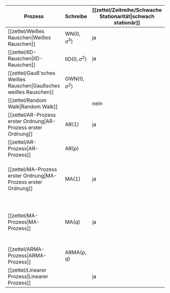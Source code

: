 | Prozess | Schreibe | [[zettel/Zeitreihe/Schwache Stationarität\|schwach stationär]] | [[zettel/Kovarianzfunktion\|Kovarianzfunktion]] $\gamma(t, s)$ | [[zettel/ACVF\|ACVF]] $\gamma(h)$ | [[zettel/ACF\|ACF]] $\rho(h)$ | [[zettel/PACF\|PACF]] $\tau(h)$ |
|---|---|---|---|---|---|---|
| [[zettel/Weißes Rauschen\|Weißes Rauschen]] | $\text{WN}(0, \sigma^3)$ | ja  |||||
| [[zettel/IID-Rauschen\|IID-Rauschen]] | $\text{IID}(0, \sigma^2)$ | ja || $\sigma^2 \cdot \mathbb{1}(h = 0)$ | $\mathbb{1}(h = 0)$ ||
| [[zettel/Gauß'sches Weißes Rauschen\|Gaußsches weißes Rauschen]] | $\text{GWN}(0, \sigma^2)$ ||||||
| [[zettel/Random Walk\|Random Walk]] || nein | $t \cdot \sigma^2$ |/|/|/
| [[zettel/AR-Prozess erster Ordnung\|AR-Prozess erster Ordnung]] | $\text{AR}(1)$ | ja | siehe ACVF | $\frac{\sigma^2}{1 - \phi^2} \cdot \phi^{\lvert h \rvert}$ | $\phi^{\lvert h \rvert}$ | $\begin{cases} \alpha = \rho(1) & h = 1 \\ 0 & h \gt 1 \end{cases}$ |
| [[zettel/AR-Prozess\|AR-Prozess]] | $\text{AR}(p)$ |
| [[zettel/MA-Prozess erster Ordnung\|MA-Prozess erster Ordnung]] | $\text{MA}(1)$ | ja | siehe ACVF | $\begin{cases} \sigma^2 \cdot (1 + \vartheta^2) & h = 0 \\ \sigma^2 \cdot \vartheta & h \in \{ -1, 1 \} \\ 0 & \text{sonst} \end{cases}$
| [[zettel/MA-Prozess\|MA-Prozess]] | $\text{MA}(q)$ | ja | siehe ACVF | $\begin{cases} \sum_{i=0}^{q-\lvert h \rvert} \vartheta_i\vartheta_{i+\lvert h \rvert} & \lvert h \rvert \le q \\ 0 & \lvert h \rvert \gt q \end{cases}$
| [[zettel/ARMA-Prozess\|ARMA-Prozess]] | $\text{ARMA}(p, q)$ |
| [[zettel/Linearer Prozess\|Linearer Prozess]] || ja | $\sigma^2 \sum_{i \in \mathbb{Z}} \psi_i\psi_{i-h}$ | $\sum_{i \in \mathbb{Z}} \sum_{j \in \mathbb{Z}} \psi_i\psi_j \text{E}[\varepsilon_{h+i-j}]$